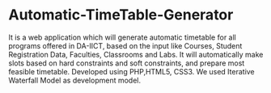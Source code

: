 # Automatic-TimeTable-Generator

It is a web application which will generate automatic timetable for all programs offered in DA-IICT, based on the input like Courses, Student Registration Data, Faculties, Classrooms and Labs. It will automatically make slots based on hard constraints and soft constraints, and prepare most feasible timetable. Developed using PHP,HTML5, CSS3. We used Iterative Waterfall Model as development model.
